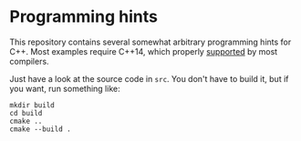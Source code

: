 # Programming hints

This repository contains several somewhat arbitrary programming hints for C++.
Most examples require C++14, which properly [supported][1] by most compilers.

Just have a look at the source code in `src`. You don't have to build it,
but if you want, run something like:

	mkdir build
	cd build
	cmake ..
	cmake --build .

[1]: https://en.cppreference.com/w/cpp/compiler_support

